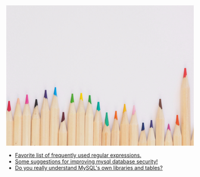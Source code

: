 <script>
var pageHeader=document.getElementsByClassName("page-header")[0].innerHTML;
 pageHeader="<center><img style='border-radius: 50% !important;display: inline-block;overflow: hidden;line-height: 1;vertical-align: middle;background-color: var(--color-avatar-bg);border-radius: 6px;flex-shrink: 0;box-shadow: 0 0 0 1px var(--color-avatar-border);' src='https://avatars.githubusercontent.com/u/88264073?s=400&amp;u=63e618520a5b6aa87636714e69f8228374c4e9b1&amp;v=4' width='200' height='200' alt='@anigkus'></center>"+pageHeader;
document.getElementsByClassName("page-header")[0].innerHTML=pageHeader;

</script>
![Anigkus github article template title](assets/images/anigkus-github-article-template-title/figure-1.jpg "Github of Anigkus")
<br/>

- [Favorite list of frequently used regular expressions.](./favorite-list-of-frequently-used-regular-expressions.md) <br/>
- [Some suggestions for improving mysql database security!](./some-suggestions-for-improving-mysql-database-security.md) <br/>
- [Do you really understand MySQL's own libraries and tables?](./do-you-really-understand-mysql-is-own-libraries-and-tables.md)<br/>